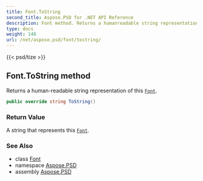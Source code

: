 ```yaml
---
title: Font.ToString
second_title: Aspose.PSD for .NET API Reference
description: Font method. Returns a humanreadable string representation of this Font
type: docs
weight: 140
url: /net/aspose.psd/font/tostring/
---
```

{{< psd/tize >}}
## Font.ToString method

Returns a human-readable string representation of this [`Font`](../).

```csharp
public override string ToString()
```

### Return Value

A string that represents this [`Font`](../).

### See Also

* class [Font](../)
* namespace [Aspose.PSD](../../font/)
* assembly [Aspose.PSD](../../../)


